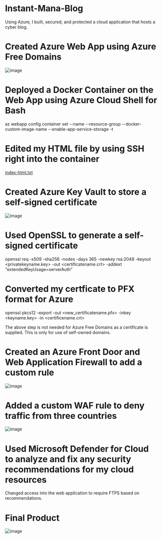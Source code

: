 # Instant-Mana-Blog
Using Azure, I built, secured, and protected a cloud application that hosts a cyber blog.

# Created Azure Web App using Azure Free Domains
![image](https://user-images.githubusercontent.com/112778924/211407493-9f38e0c6-1621-4300-be70-11e962a57f59.png)

# Deployed a Docker Container on the Web App using Azure Cloud Shell for Bash
az webapp config container set --name <webapp> --resource-group <resource group> 
--docker-custom-image-name <container-name> --enable-app-service-storage -t

# Edited my HTML file by using SSH right into the container
[index-html.txt](https://github.com/dsylvest/Instant-Mana-Blog/files/10376936/index-html.txt)

# Created Azure Key Vault to store a self-signed certificate
![image](https://user-images.githubusercontent.com/112778924/211413860-41bb266e-0d5b-48ec-a32b-732e751128a4.png)

# Used OpenSSL to generate a self-signed certificate
openssl req -x509 -sha256 -nodes -days 365 -newkey rsa:2048 -keyout <privatekeyname.key> -out <certificatename.crt> -addext "extendedKeyUsage=serverAuth"
# Converted my certficate to PFX format for Azure
openssl pkcs12 -export -out <new_certificatename.pfx> -inkey <keyname.key> -in <certificename.crt>

The above step is not needed for Azure Free Domains as a certificate is supplied. This is only for use of self-owned domains. 

# Created an Azure Front Door and Web Application Firewall to add a custom rule
![image](https://user-images.githubusercontent.com/112778924/211412475-4b03e46a-779f-4486-9499-2a3c4c787a88.png)

# Added a custom WAF rule to deny traffic from three countries
![image](https://user-images.githubusercontent.com/112778924/211412653-9f6a2e91-de4f-43a7-b532-fa0ed703b42b.png)

# Used Microsoft Defender for Cloud to analyze and fix any security recommendations for my cloud resources
Changed access into the web application to require FTPS based on recommendations.

# Final Product
![image](https://user-images.githubusercontent.com/112778924/211415644-763f0e38-08f3-4407-aec6-9bb3e753924a.png)
